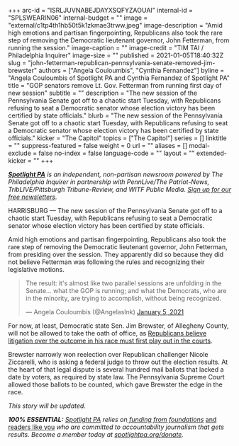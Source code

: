 +++
arc-id = "ISRLJUVNABEJDAYXSQFYZAOUAI"
internal-id = "SPLSWEARIN06"
internal-budget = ""
image = "external/c1tp4th1hb50t5k1zkmae3trww.jpeg"
image-description = "Amid high emotions and partisan fingerpointing, Republicans also took the rare step of removing the Democratic lieutenant governor, John Fetterman, from running the session."
image-caption = ""
image-credit = "TIM TAI / Philadelphia Inquirer"
image-size = ""
published = 2021-01-05T18:40:32Z
slug = "john-fetterman-republican-pennsylvania-senate-removed-jim-brewster"
authors = ["Angela Couloumbis", "Cynthia Fernandez"]
byline = "Angela Couloumbis of Spotlight PA and Cynthia Fernandez of Spotlight PA"
title = "GOP senators remove Lt. Gov. Fetterman from running first day of new session"
subtitle = ""
description = "The new session of the Pennsylvania Senate got off to a chaotic start Tuesday, with Republicans refusing to seat a Democratic senator whose election victory has been certified by state officials."
blurb = "The new session of the Pennsylvania Senate got off to a chaotic start Tuesday, with Republicans refusing to seat a Democratic senator whose election victory has been certified by state officials."
kicker = "The Capitol"
topics = ["The Capitol"]
series = []
linktitle = ""
suppress-featured = false
weight = 0
url = ""
aliases = []
modal-exclude = false
no-index = false
language-code = ""
layout = ""
extended-kicker = ""
+++

<a href="https://www.spotlightpa.org/"><i><b>Spotlight PA</b></i></a><i> is an independent, non-partisan newsroom powered by The Philadelphia Inquirer in partnership with PennLive/The Patriot-News, TribLIVE/Pittsburgh Tribune-Review, and WITF Public Media. </i><a href="https://www.spotlightpa.org/newsletters"><i>Sign up for our free newsletters</i></a><i>.</i>

HARRISBURG — The new session of the Pennsylvania Senate got off to a chaotic start Tuesday, with Republicans refusing to seat a Democratic senator whose election victory has been certified by state officials.

Amid high emotions and partisan fingerpointing, Republicans also took the rare step of removing the Democratic lieutenant governor, John Fetterman, from presiding over the session. They apparently did so because they did not believe Fetterman was following the rules and recognizing their legislative motions.

<blockquote class="twitter-tweet"><p lang="en" dir="ltr">The result: it&#39;s almost like two parallel sessions are unfolding in the Senate... what the GOP is running; and what the Democrats, who are in the minority, are trying to accomplish, without being recognized.</p>&mdash; Angela Couloumbis (@AngelasInk) <a href="https://twitter.com/AngelasInk/status/1346522333717159940?ref_src=twsrc%5Etfw">January 5, 2021</a></blockquote>
<script async src="https://platform.twitter.com/widgets.js" charset="utf-8"></script>


For now, at least, Democratic state Sen. Jim Brewster, of Allegheny County, will not be allowed to take the oath of office, as&nbsp;<a href="https://www.spotlightpa.org/news/2021/01/jim-brewster-pennsylvania-senate-gop-refuse-to-seat-nicole-ziccarelli/">Republicans believe litigation over the outcome in his race must first play out in the courts</a>.

Brewster narrowly won reelection over Republican challenger Nicole Ziccarelli, who is asking a federal judge to throw out the election results. At the heart of that legal dispute is several hundred mail ballots that lacked a date by voters, as required by state law. The Pennsylvania Supreme Court allowed those ballots to be counted, which gave Brewster the edge in the race.

<script src="https://www.spotlightpa.org/embed.js" async></script><div data-spl-embed-version="1" data-spl-src="https://www.spotlightpa.org/embeds/newsletter/"></div>

<i>This story will be updated.</i>

<i><b>100% ESSENTIAL:</b></i><i> </i><a href="https://www.spotlightpa.org/"><i>Spotlight PA</i></a><i> relies on</i><a href="https://www.spotlightpa.org/support"><i> funding from foundations</i></a><i> </i><a href="https://www.spotlightpa.org/support">and readers like you</a><i> who are committed to accountability journalism that gets results. Become a member today at </i><a href="http://checkout.fundjournalism.org/memberform?org_id=spotlightpa&campaign=701f4000000TVuIAAW"><i>spotlightpa.org/donate</i></a><i>.</i>
